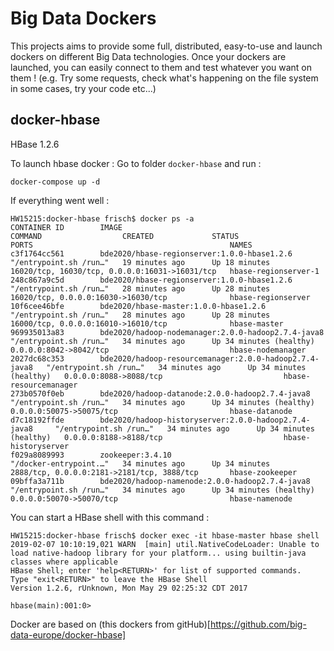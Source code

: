 # Big Data Dockers

This projects aims to provide some full, distributed, easy-to-use and launch dockers on different Big Data technologies.
Once your dockers are launched, you can easily connect to them and test whatever you want on them ! 
(e.g. Try some requests, check what's happening on the file system in some cases, try your code etc...)  


## docker-hbase

HBase 1.2.6

To launch hbase docker :
Go to folder `docker-hbase` and run : 
```
docker-compose up -d
```

If everything went well : 
```
HW15215:docker-hbase frisch$ docker ps -a
CONTAINER ID        IMAGE                                                    COMMAND                  CREATED             STATUS                    PORTS                                            NAMES
c3f1764cc561        bde2020/hbase-regionserver:1.0.0-hbase1.2.6              "/entrypoint.sh /run…"   19 minutes ago      Up 18 minutes             16020/tcp, 16030/tcp, 0.0.0.0:16031->16031/tcp   hbase-regionserver-1
248c867a9c5d        bde2020/hbase-regionserver:1.0.0-hbase1.2.6              "/entrypoint.sh /run…"   28 minutes ago      Up 28 minutes             16020/tcp, 0.0.0.0:16030->16030/tcp              hbase-regionserver
10f6cee46bfe        bde2020/hbase-master:1.0.0-hbase1.2.6                    "/entrypoint.sh /run…"   28 minutes ago      Up 28 minutes             16000/tcp, 0.0.0.0:16010->16010/tcp              hbase-master
969935013a83        bde2020/hadoop-nodemanager:2.0.0-hadoop2.7.4-java8       "/entrypoint.sh /run…"   34 minutes ago      Up 34 minutes (healthy)   0.0.0.0:8042->8042/tcp                           hbase-nodemanager
2027dc68c353        bde2020/hadoop-resourcemanager:2.0.0-hadoop2.7.4-java8   "/entrypoint.sh /run…"   34 minutes ago      Up 34 minutes (healthy)   0.0.0.0:8088->8088/tcp                           hbase-resourcemanager
273b0570f0eb        bde2020/hadoop-datanode:2.0.0-hadoop2.7.4-java8          "/entrypoint.sh /run…"   34 minutes ago      Up 34 minutes (healthy)   0.0.0.0:50075->50075/tcp                         hbase-datanode
d7c18192ffde        bde2020/hadoop-historyserver:2.0.0-hadoop2.7.4-java8     "/entrypoint.sh /run…"   34 minutes ago      Up 34 minutes (healthy)   0.0.0.0:8188->8188/tcp                           hbase-historyserver
f029a8089993        zookeeper:3.4.10                                         "/docker-entrypoint.…"   34 minutes ago      Up 34 minutes             2888/tcp, 0.0.0.0:2181->2181/tcp, 3888/tcp       hbase-zookeeper
09bffa3a711b        bde2020/hadoop-namenode:2.0.0-hadoop2.7.4-java8          "/entrypoint.sh /run…"   34 minutes ago      Up 34 minutes (healthy)   0.0.0.0:50070->50070/tcp                         hbase-namenode
```

You can start a HBase shell with this command : 

```
HW15215:docker-hbase frisch$ docker exec -it hbase-master hbase shell
2019-02-07 10:10:19,021 WARN  [main] util.NativeCodeLoader: Unable to load native-hadoop library for your platform... using builtin-java classes where applicable
HBase Shell; enter 'help<RETURN>' for list of supported commands.
Type "exit<RETURN>" to leave the HBase Shell
Version 1.2.6, rUnknown, Mon May 29 02:25:32 CDT 2017

hbase(main):001:0> 
```


Docker are based on (this dockers from gitHub)[https://github.com/big-data-europe/docker-hbase] 

